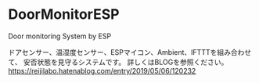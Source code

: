 # DoorMonitorESP
Door monitoring System by ESP

ドアセンサー、温湿度センサー、ESPマイコン、Ambient、IFTTTを組み合わせて、 安否状態を見守るシステムです。 詳しくはBLOGを参照ください。
https://reijilabo.hatenablog.com/entry/2019/05/06/120232
